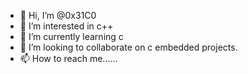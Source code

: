 - 👋 Hi, I’m @0x31C0
- 👀 I’m interested in c++
- 🌱 I’m currently learning c
- 💞️ I’m looking to collaborate on c embedded projects.
- 📫 How to reach me......

<!---
0x31C0/0x31C0 is a ✨ special ✨ repository because its `README.md` (this file) appears on your GitHub profile.
You can click the Preview link to take a look at your changes.
--->
